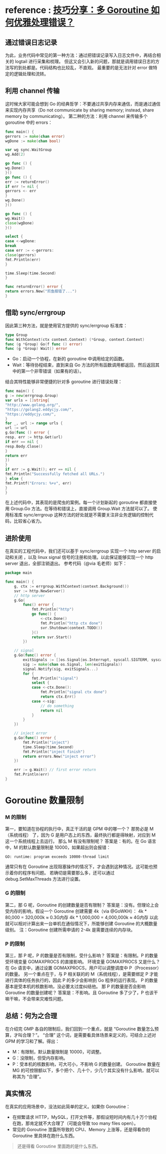 # reference : [技巧分享：多 Goroutine 如何优雅处理错误？](https://mp.weixin.qq.com/s?__biz=Mzg3NTU3OTgxOA==&mid=2247492387&idx=1&sn=af1b3789dad40173bbf59fd66d3d8b98&chksm=cf3df3e6f84a7af06406357cccecde5fb3915bdcf4e79bd9271d53a80932e71c05f66c9e19bd&mpshare=1&scene=1&srcid=0721k3suUvo3PzImiITh4czR&sharer_sharetime=1626856456160&sharer_shareid=d94ad27d4946e2a1fa2bda2006d8985f&version=3.1.10.90255&platform=mac#rd)

## 通过错误日志记录

为此，业务代码中常见的第一种方法：通过把错误记录写入日志文件中，再结合相关的 logtail 进行采集和梳理。 但这又会引入新的问题，那就是调用错误日志的方法写的到处都是。代码结构也比较乱，不直观。 最重要的是无法针对 error
做特定的逻辑处理和流转。

## 利用 channel 传输

这时候大家可能会想到 Go 的经典哲学：不要通过共享内存来通信，而是通过通信来实现内存共享（Do not communicate by sharing memory; instead, share memory by
communicating）。 第二种的方法：利用 channel 来传输多个 goroutine 中的 errors：

```go
func main() {
gerrors := make(chan error)
wgDone := make(chan bool)

var wg sync.WaitGroup
wg.Add(2)

go func () {
wg.Done()
}()
go func () {
err := returnError()
if err != nil {
gerrors <- err
}
wg.Done()
}()

go func () {
wg.Wait()
close(wgDone)
}()

select {
case <-wgDone:
break
case err := <-gerrors:
close(gerrors)
fmt.Println(err)
}

time.Sleep(time.Second)
}

func returnError() error {
return errors.New("煎鱼报错了...")
}
```

## 借助 sync/errgroup

因此第三种方法，就是使用官方提供的 sync/errgroup 标准库：

```go
type Group
func WithContext(ctx context.Context) (*Group, context.Context)
func (g *Group) Go(f func () error)
func (g *Group) Wait() error
```

- Go：启动一个协程，在新的 goroutine 中调用给定的函数。
- Wait：等待协程结束，直到来自 Go 方法的所有函数调用都返回，然后返回其中的第一个非零错误（如果有的话）。

结合其特性能够非常便捷的针对多 goroutine 进行错误处理：

```go
func main() {
g := new(errgroup.Group)
var urls = []string{
"http://www.golang.org/",
"https://golang2.eddycjy.com/",
"https://eddycjy.com/",
}
for _, url := range urls {
url := url
g.Go(func () error {
resp, err := http.Get(url)
if err == nil {
resp.Body.Close()
}
return err
})
}
if err := g.Wait(); err == nil {
fmt.Println("Successfully fetched all URLs.")
} else {
fmt.Printf("Errors: %+v", err)
}
}
```

在上述代码中，其表现的是爬虫的案例。每一个计划新起的 goroutine 都直接使用 Group.Go 方法。在等待和错误上，直接调用 Group.Wait 方法就可以了。 使用标准库 sync/errgroup
这种方法的好处就是不需要关注非业务逻辑的控制代码，比较省心省力。

## 进阶使用

在真实的工程代码中，我们还可以基于 sync/errgroup 实现一个 http server 的启动和关闭 ，以及 linux signal 信号的注册和处理。以此保证能够实现一个 http server 退出，全部注销退出。
参考代码（@via 毛老师）如下：

```go
package main

func main() {
	g, ctx := errgroup.WithContext(context.Background())
	svr := http.NewServer()
	// http server
	g.Go(
		func() error {
			fmt.Println("http")
			go func() {
				<-ctx.Done()
				fmt.Println("http ctx done")
				svr.Shutdown(context.TODO())
			}()
			return svr.Start()
		})

	// signal
	g.Go(func() error {
		exitSignals := []os.Signal{os.Interrupt, syscall.SIGTERM, syscall.SIGQUIT, syscall.SIGINT} // SIGTERM is POSIX specific
		sig := make(chan os.Signal, len(exitSignals))
		signal.Notify(sig, exitSignals...)
		for {
			fmt.Println("signal")
			select {
			case <-ctx.Done():
				fmt.Println("signal ctx done")
				return ctx.Err()
			case <-sig:
				// do something
				return nil
			}
		}
	})

	// inject error
	g.Go(func() error {
		fmt.Println("inject")
		time.Sleep(time.Second)
		fmt.Println("inject finish")
		return errors.New("inject error")
	})

	err := g.Wait() // first error return
	fmt.Println(err)
}
```


# Goroutine 数量限制
###  M 的限制
第一，要知道在协程的执行中，真正干活的是 GPM 中的哪一个？
那势必是 M（系统线程） 了，因为 G 是用户态上的东西，最终执行都是得映射，对应到 M 这一个系统线程上去运行。
那么 M 有没有限制呢？
答案是：有的。在 Go 语言中，M 的默认数量限制是 10000，如果超出则会报错：
```shell
GO: runtime: program exceeds 10000-thread limit
```
通常只有在 Goroutine 出现阻塞操作的情况下，才会遇到这种情况。这可能也预示着你的程序有问题。
若确切是需要那么多，还可以通过 debug.SetMaxThreads 方法进行设置。

### G 的限制
第二，那 G 呢，Goroutine 的创建数量是否有限制？
答案是：没有。但理论上会受内存的影响，假设一个 Goroutine 创建需要 4k（via @GoWKH）：
4k * 80,000 = 320,000k ≈ 0.3G内存
4k * 1,000,000 = 4,000,000k ≈ 4G内存
以此就可以相对计算出来一台单机在通俗情况下，所能够创建 Goroutine 的大概数量级别。
注：Goroutine 创建所需申请的 2-4k 是需要连续的内存块。

### P 的限制
第三，那 P 呢，P 的数量是否有限制，受什么影响？
答案是：有限制。P 的数量受环境变量 GOMAXPROCS 的直接影响。
环境变量 GOMAXPROCS 又是什么？在 Go 语言中，通过设置 GOMAXPROCS，用户可以调整调度中 P（Processor）的数量。
另一个重点在于，与 P 相关联的的 M（系统线程），是需要绑定 P 才能进行具体的任务执行的，因此 P 的多少会影响到 Go 程序的运行表现。
P 的数量基本是受本机的核数影响，没必要太过度纠结他。
那 P 的数量是否会影响 Goroutine 的数量创建呢？
答案是：不影响。且 Goroutine 多了少了，P 也该干嘛干嘛，不会带来灾难性问题。

## 总结：何为之合理
在介绍完 GMP 各自的限制后，我们回到一个重点，就是 “Goroutine 数量怎么预算，才叫合理？”。
“合理” 这个词，是需要看具体场景来定义的，可结合上述对 GPM 的学习和了解。得出：
- M：有限制，默认数量限制是 10000，可调整。
- G：没限制，但受内存影响。
- P：受本机的核数影响，可大可小，不影响 G 的数量创建。
Goroutine 数量在 MG 的可控限额以下，多个把个、几十个，少几个其实没有什么影响，就可以称其为 “合理”。

## 真实情况
在真实的应用场景中，没法如此简单的定义。如果你 Goroutine：
- 在频繁请求 HTTP，MySQL，打开文件等，那假设短时间内有几十万个协程在跑，那肯定就不大合理了（可能会导致  too many files open）。
- 常见的 Goroutine 泄露所导致的 CPU、Memory 上涨等，还是得看你的 Goroutine 里具体在跑什么东西。

> 还是得看 Goroutine 里面跑的是什么东西。

